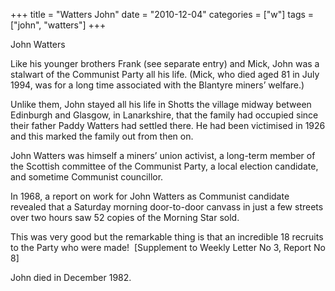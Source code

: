 +++
title = "Watters John"
date = "2010-12-04"
categories = ["w"]
tags = ["john", "watters"]
+++

John Watters

Like his younger brothers Frank (see separate entry) and Mick, John was a stalwart of the Communist Party all his life. (Mick, who died aged 81 in July 1994, was for a long time associated with the Blantyre miners’ welfare.)

Unlike them, John stayed all his life in Shotts the village midway between Edinburgh and Glasgow, in Lanarkshire, that the family had occupied since their father Paddy Watters had settled there. He had been victimised in 1926 and this marked the family out from then on.

John Watters was himself a miners’ union activist, a long-term member of the Scottish committee of the Communist Party, a local election candidate, and sometime Communist councillor.

In 1968, a report on work for John Watters as Communist candidate revealed that a Saturday morning door-to-door canvass in just a few streets over two hours saw 52 copies of the Morning Star sold.

This was very good but the remarkable thing is that an incredible 18 recruits to the Party who were made!  \[Supplement to Weekly Letter No 3, Report No 8\]

John died in December 1982.
